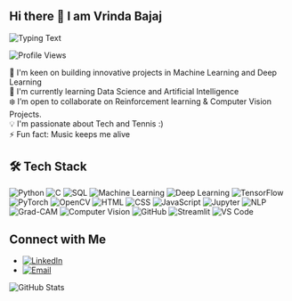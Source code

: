 
## Hi there 👋 I am Vrinda Bajaj
![Typing Text](https://readme-typing-svg.herokuapp.com?font=Permanent+Marker&color=FFC0CB&size=25&lines=Hey!+Its+Vrinda;Machine+Learning;Computer+Vision+Enthusiast;Artificial+Intelligence)

![Profile Views](https://komarev.com/ghpvc/?username=VrindaBajaj20&color=blue)

🚀 I'm keen on building innovative projects in Machine Learning and Deep Learning  
🌱 I'm currently learning Data Science and Artificial Intelligence   
❄️ I’m open to collaborate on Reinforcement learning & Computer Vision Projects.   
💡 I'm passionate about Tech and Tennis :)  
⚡ Fun fact: Music keeps me alive    

## 🛠 Tech Stack


![Python](https://img.shields.io/badge/-Python-3776AB?style=for-the-badge&logo=python&logoColor=white)
![C](https://img.shields.io/badge/-C-A8B9CC?style=for-the-badge&logo=c&logoColor=white)
![SQL](https://img.shields.io/badge/-SQL-4479A1?style=for-the-badge&logo=mysql&logoColor=white)
![Machine Learning](https://img.shields.io/badge/-Machine%20Learning-102230?style=for-the-badge&logo=tensorflow&logoColor=white)
![Deep Learning](https://img.shields.io/badge/-Deep%20Learning-FF6F00?style=for-the-badge&logo=pytorch&logoColor=white)
![TensorFlow](https://img.shields.io/badge/-TensorFlow-FF6F00?style=for-the-badge&logo=tensorflow&logoColor=white)
![PyTorch](https://img.shields.io/badge/-PyTorch-EE4C2C?style=for-the-badge&logo=pytorch&logoColor=white)
![OpenCV](https://img.shields.io/badge/-OpenCV-5C3EE8?style=for-the-badge&logo=opencv&logoColor=white)
![HTML](https://img.shields.io/badge/-HTML-E34F26?style=for-the-badge&logo=html5&logoColor=white)
![CSS](https://img.shields.io/badge/-CSS-1572B6?style=for-the-badge&logo=css3&logoColor=white)
![JavaScript](https://img.shields.io/badge/-JavaScript-323330?style=for-the-badge&logo=javascript&logoColor=F7DF1E)
![Jupyter](https://img.shields.io/badge/-Jupyter-0066B8?style=for-the-badge&logo=jupyter&logoColor=white)
![NLP](https://img.shields.io/badge/-NLP-292421?style=for-the-badge&logo=spacy&logoColor=white)
![Grad-CAM](https://img.shields.io/badge/-GradCAM-F69B0D?style=for-the-badge&logo=gradcam&logoColor=white)
![Computer Vision](https://img.shields.io/badge/-Computer%20Vision-5C3EE8?style=for-the-badge&logo=opencv&logoColor=white)
![GitHub](https://img.shields.io/badge/-GitHub-100000?style=for-the-badge&logo=github&logoColor=white)
![Streamlit](https://img.shields.io/badge/-Streamlit-FF4B1F?style=for-the-badge&logo=streamlit&logoColor=white)
![VS Code](https://img.shields.io/badge/-VS%20Code-007ACC?style=for-the-badge&logo=visualstudiocode&logoColor=white)



<!--## Hi there 👋 I am Vrinda Bajaj


**VrindaBajaj20/VrindaBajaj20** is a ✨ _special_ ✨ repository because its `README.md` (this file) appears on your GitHub profile.

Here are some ideas to get you started:

- 🔭 I’m currently working on developing projects with machine learning and deep learning  ...
- 🌱 I’m currently learning about the  ...
- 👯 I’m looking to collaborate on ...
- 🤔 I’m looking for help with ...
- 💬 Ask me about ...
- 📫 How to reach me: vrinda.bajaj20@gmail.com ...
- 😄 Pronouns: ...
- ⚡ Fun fact: ...
-->
<!--
-![Profile Views](https://komarev.com/ghpvc/?username=VrindaBajaj20&color=blue)  

-🚀 I'm keen on building innovative projects in Machine Learning and Deep Learning  
-🌱 I'm currently learning Data Science and Artificial Intelligence   
-💡 I'm passionate about Tech and Tennis :)   
-⚡ Fun fact: Music keeps me alive   

<!--
## 🛠 Tech Stack
 
### 👨‍💻 Programming Languages    
![Python](https://img.shields.io/badge/-Python-3776AB?style=for-the-badge&logo=python&logoColor=white)  
![C](https://img.shields.io/badge/-C-A8B9CC?style=for-the-badge&logo=c&logoColor=white)  
![SQL](https://img.shields.io/badge/-SQL-4479A1?style=for-the-badge&logo=mysql&logoColor=white)  

### 📊 Data Science & AI
![Machine Learning](https://img.shields.io/badge/-Machine%20Learning-102230?style=for-the-badge&logo=tensorflow&logoColor=white)
![Deep Learning](https://img.shields.io/badge/-Deep%20Learning-FF6F00?style=for-the-badge&logo=pytorch&logoColor=white)
![TensorFlow](https://img.shields.io/badge/-TensorFlow-FF6F00?style=for-the-badge&logo=tensorflow&logoColor=white)
![PyTorch](https://img.shields.io/badge/-PyTorch-EE4C2C?style=for-the-badge&logo=pytorch&logoColor=white)
![OpenCV](https://img.shields.io/badge/-OpenCV-5C3EE8?style=for-the-badge&logo=opencv&logoColor=white)

### 🛠 Tools & Platforms
![Streamlit](https://img.shields.io/badge/-Streamlit-FF4B4B?style=for-the-badge&logo=streamlit&logoColor=white)
![Jupyter Notebook](https://img.shields.io/badge/-Jupyter-F37626?style=for-the-badge&logo=jupyter&logoColor=white)
![Google Colab](https://img.shields.io/badge/-Google%20Colab-F9AB00?style=for-the-badge&logo=googlecolab&logoColor=white)
-->
<!--
## 🛠 Tech Stack

<img src="https://cdn.jsdelivr.net/gh/devicons/devicon/icons/python/python-original.svg" width="50" height="50"/><img src="https://cdn.jsdelivr.net/gh/devicons/devicon/icons/c/c-original.svg" width="50" height="50"/><img src="https://cdn.jsdelivr.net/gh/devicons/devicon/icons/mysql/mysql-original.svg" width="50" height="50"/><img src="https://cdn.jsdelivr.net/gh/devicons/devicon/icons/tensorflow/tensorflow-original.svg" width="50" height="50"/>
<img src="https://cdn.jsdelivr.net/gh/devicons/devicon/icons/html5/html5-original.svg" width="50" height="50"/>
<img src="https://cdn.jsdelivr.net/gh/devicons/devicon/icons/css3/css3-original.svg" width="50" height="50"/>
<img src="https://cdn.jsdelivr.net/gh/devicons/devicon/icons/javascript/javascript-original.svg" width="50" height="50"/>
<img src="https://cdn.jsdelivr.net/gh/devicons/devicon/icons/jupyter/jupyter-original.svg" width="50" height="50"/><img src="https://upload.wikimedia.org/wikipedia/commons/d/d0/Google_Colaboratory_SVG_Logo.svg" width="50" height="50"/><img src="https://streamlit.io/images/brand/streamlit-logo-primary-colormark-darktext.png" width="120" height="40"/>

<!--
![GitHub Stats](https://github-readme-stats.vercel.app/api?username=VrindaBajaj20&show_icons=true&theme=dark)  ![Top Languages](https://github-readme-stats.vercel.app/api/top-langs/?username=VrindaBajaj20&layout=compact&theme=dark)

-->

## Connect with Me

- [![LinkedIn](https://img.shields.io/badge/LinkedIn-blue?logo=linkedin&logoColor=white)]([https://www.linkedin.com/in/your-profile](https://www.linkedin.com/in/vrinda-bajaj-71385b259/))
- [![Email](https://img.shields.io/badge/Email-red?logo=gmail&logoColor=white)](mailto:vrinda.bajaj20@gmail.com)


![GitHub Stats](https://github-readme-stats.vercel.app/api?username=VrindaBajaj20&show_icons=true&hide=prs&count_private=true&theme=dark)









